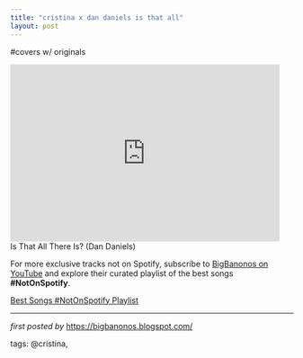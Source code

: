 ```yaml
---
title: "cristina x dan daniels is that all"
layout: post
---
```

#covers w/ originals <br />
<iframe allowfullscreen="" frameborder="0" height="315" src="https://www.youtube.com/embed/AybvLztacFM?list=PLtuNtuTatqI0T_GCRVtVWFUSn_PgEFzjS" width="95%"></iframe><br />
Is That All There Is? (Dan Daniels) 

<!--Subscribe and Playlist Links-->
<div>
    <p>For more exclusive tracks not on Spotify, subscribe to <a href="https://www.youtube.com/@BigBanonos" target="_blank">BigBanonos on YouTube</a> and explore their curated playlist of the best songs <strong>#NotOnSpotify</strong>.</p>
    <p><a href="https://www.youtube.com/playlist?list=PLtuNtuTatqI0kFahUCbtbfenC_ET5O_tr" target="_blank">Best Songs #NotOnSpotify Playlist<br /></a></p></div>

<hr />

<p><em>first posted by</em> <a href="https://bigbanonos.blogspot.com/" rel="noopener" target="_new">https://bigbanonos.blogspot.com/</a></p>

<p>tags: @cristina,</p>
